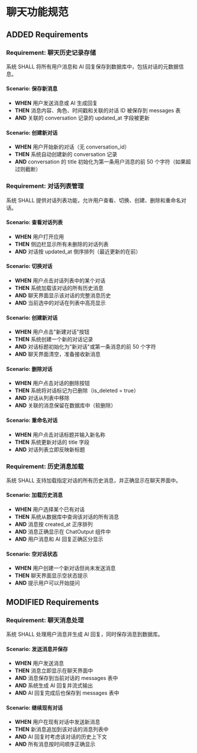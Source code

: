 # 聊天功能规范

## ADDED Requirements

### Requirement: 聊天历史记录存储
系统 SHALL 将所有用户消息和 AI 回复保存到数据库中，包括对话的元数据信息。

#### Scenario: 保存新消息
- **WHEN** 用户发送消息或 AI 生成回复
- **THEN** 消息内容、角色、时间戳和关联的对话 ID 被保存到 messages 表
- **AND** 关联的 conversation 记录的 updated_at 字段被更新

#### Scenario: 创建新对话
- **WHEN** 用户开始新的对话（无 conversation_id）
- **THEN** 系统自动创建新的 conversation 记录
- **AND** conversation 的 title 初始化为第一条用户消息的前 50 个字符（如果超过则截断）

### Requirement: 对话列表管理
系统 SHALL 提供对话列表功能，允许用户查看、切换、创建、删除和重命名对话。

#### Scenario: 查看对话列表
- **WHEN** 用户打开应用
- **THEN** 侧边栏显示所有未删除的对话列表
- **AND** 对话按 updated_at 倒序排列（最近更新的在前）

#### Scenario: 切换对话
- **WHEN** 用户点击对话列表中的某个对话
- **THEN** 系统加载该对话的所有历史消息
- **AND** 聊天界面显示该对话的完整消息历史
- **AND** 当前选中的对话在列表中高亮显示

#### Scenario: 创建新对话
- **WHEN** 用户点击"新建对话"按钮
- **THEN** 系统创建一个新的对话记录
- **AND** 对话标题初始化为"新对话"或第一条消息的前 50 个字符
- **AND** 聊天界面清空，准备接收新消息

#### Scenario: 删除对话
- **WHEN** 用户点击对话的删除按钮
- **THEN** 系统将对话标记为已删除（is_deleted = true）
- **AND** 对话从列表中移除
- **AND** 关联的消息保留在数据库中（软删除）

#### Scenario: 重命名对话
- **WHEN** 用户点击对话标题并输入新名称
- **THEN** 系统更新对话的 title 字段
- **AND** 对话列表立即反映新标题

### Requirement: 历史消息加载
系统 SHALL 支持加载指定对话的所有历史消息，并正确显示在聊天界面中。

#### Scenario: 加载历史消息
- **WHEN** 用户选择某个已有对话
- **THEN** 系统从数据库中查询该对话的所有消息
- **AND** 消息按 created_at 正序排列
- **AND** 消息正确显示在 ChatOutput 组件中
- **AND** 用户消息和 AI 回复正确区分显示

#### Scenario: 空对话状态
- **WHEN** 用户创建一个新对话但尚未发送消息
- **THEN** 聊天界面显示空状态提示
- **AND** 提示用户可以开始提问

## MODIFIED Requirements

### Requirement: 聊天消息处理
系统 SHALL 处理用户消息并生成 AI 回复，同时保存消息到数据库。

#### Scenario: 发送消息并保存
- **WHEN** 用户发送消息
- **THEN** 消息立即显示在聊天界面中
- **AND** 消息保存到当前对话的 messages 表中
- **AND** 系统生成 AI 回复并流式输出
- **AND** AI 回复完成后也保存到 messages 表中

#### Scenario: 继续现有对话
- **WHEN** 用户在现有对话中发送新消息
- **THEN** 新消息追加到该对话的消息列表中
- **AND** AI 回复时考虑该对话的历史上下文
- **AND** 所有消息按时间顺序正确显示

